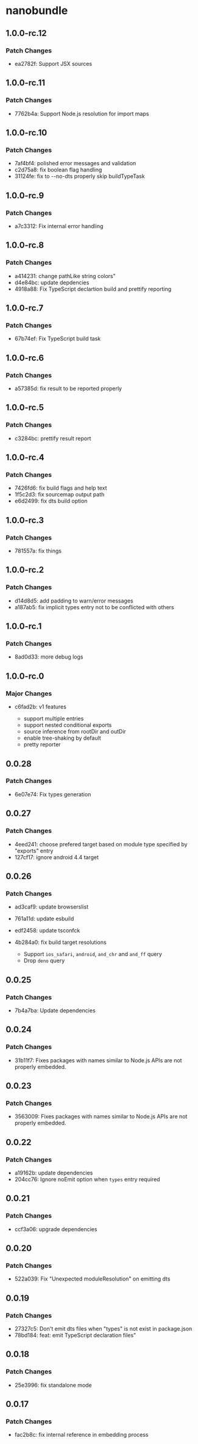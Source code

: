 # nanobundle

## 1.0.0-rc.12

### Patch Changes

- ea2782f: Support JSX sources

## 1.0.0-rc.11

### Patch Changes

- 7762b4a: Support Node.js resolution for import maps

## 1.0.0-rc.10

### Patch Changes

- 7af4bf4: polished error messages and validation
- c2d75a8: fix boolean flag handling
- 31124fe: fix to --no-dts properly skip buildTypeTask

## 1.0.0-rc.9

### Patch Changes

- a7c3312: Fix internal error handling

## 1.0.0-rc.8

### Patch Changes

- a414231: change pathLike string colors"
- d4e84bc: update depdencies
- 4918a88: Fix TypeScript declartion build and prettify reporting

## 1.0.0-rc.7

### Patch Changes

- 67b74ef: Fix TypeScript build task

## 1.0.0-rc.6

### Patch Changes

- a57385d: fix result to be reported properly

## 1.0.0-rc.5

### Patch Changes

- c3284bc: prettify result report

## 1.0.0-rc.4

### Patch Changes

- 7426fd6: fix build flags and help text
- 1f5c2d3: fix sourcemap output path
- e6d2499: fix dts build option

## 1.0.0-rc.3

### Patch Changes

- 781557a: fix things

## 1.0.0-rc.2

### Patch Changes

- d14d8d5: add padding to warn/error messages
- a187ab5: fix implicit types entry not to be conflicted with others

## 1.0.0-rc.1

### Patch Changes

- 8ad0d33: more debug logs

## 1.0.0-rc.0

### Major Changes

- c6fad2b: v1 features

  - support multiple entries
  - support nested conditional exports
  - source inference from rootDir and outDir
  - enable tree-shaking by default
  - pretty reporter

## 0.0.28

### Patch Changes

- 6e07e74: Fix types generation

## 0.0.27

### Patch Changes

- 4eed241: choose prefered target based on module type specified by "exports" entry
- 127cf17: ignore android 4.4 target

## 0.0.26

### Patch Changes

- ad3caf9: update browserslist
- 761a11d: update esbuild
- edf2458: update tsconfck
- 4b284a0: fix build target resolutions

  - Support `ios_safari`, `android`, `and_chr` and `and_ff` query
  - Drop `deno` query

## 0.0.25

### Patch Changes

- 7b4a7ba: Update dependencies

## 0.0.24

### Patch Changes

- 31b11f7: Fixes packages with names similar to Node.js APIs are not properly embedded.

## 0.0.23

### Patch Changes

- 3563009: Fixes packages with names similar to Node.js APIs are not properly embedded.

## 0.0.22

### Patch Changes

- a19162b: update dependencies
- 204cc76: Ignore noEmit option when `types` entry required

## 0.0.21

### Patch Changes

- ccf3a06: upgrade dependencies

## 0.0.20

### Patch Changes

- 522a039: Fix "Unexpected moduleResolution" on emitting dts

## 0.0.19

### Patch Changes

- 27327c5: Don't emit dts files when "types" is not exist in package.json
- 78bd184: feat: emit TypeScript declaration files"

## 0.0.18

### Patch Changes

- 25e3996: fix standalone mode

## 0.0.17

### Patch Changes

- fac2b8c: fix internal reference in embedding process
